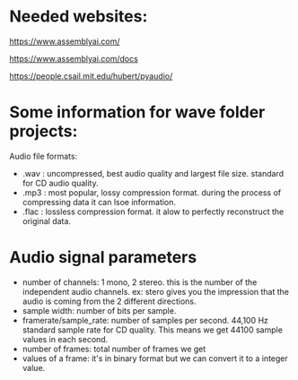 # Needed websites:
https://www.assemblyai.com/ 

https://www.assemblyai.com/docs 

https://people.csail.mit.edu/hubert/pyaudio/ 


# Some information for wave folder projects:
Audio file formats:
- .wav : uncompressed, best audio quality and largest file size. standard for CD audio quality.
- .mp3 : most popular, lossy compression format. during the process of compressing data it can lsoe information.
- .flac : lossless compression format. it alow to perfectly reconstruct the original data.

# Audio signal parameters
- number of channels: 1 mono, 2 stereo. this is the number of the independent audio channels. ex: stero gives you the impression that the audio is coming from the 2 different directions.
- sample width: number of bits per sample.
- framerate/sample_rate: number of samples per second. 44,100 Hz standard sample rate for CD quality. This means we get 44100 sample values in each second.
- number of frames: total number of frames we get
- values of a frame: it's in binary format but we can convert it to a integer value.
